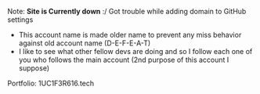 Note: **Site is Currently down** :/ Got trouble while adding domain to GitHub settings

- This account name is made older name to prevent any miss behavior against old account name (D-E-F-E-A-T)
- I like to see what other fellow devs are doing and so I follow each one of you who follows the main account (2nd purpose of this account I suppose)

Portfolio: 1UC1F3R616.tech

